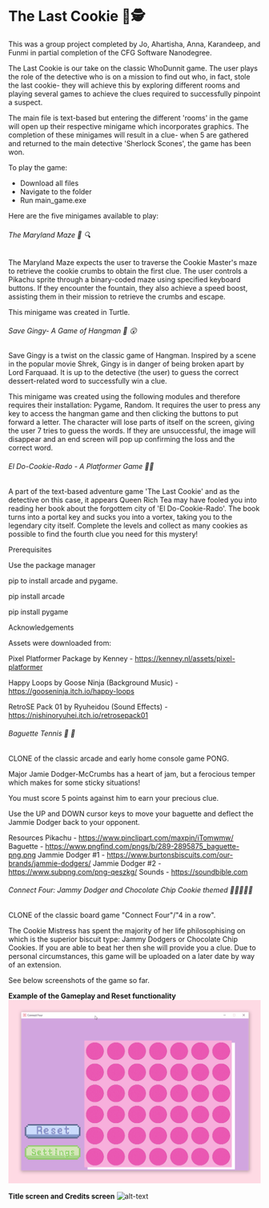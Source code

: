# The Last Cookie 🍪🕵️ 

This was a group project completed by Jo, Ahartisha, Anna, Karandeep, and Funmi in partial completion of the CFG Software Nanodegree. 

The Last Cookie is our take on the classic WhoDunnit game. The user plays the role of the detective who is on a mission to find out who, in fact, stole the last cookie- they will achieve this by exploring different rooms and playing several games to achieve the clues required to successfully pinpoint a suspect. 

The main file is text-based but entering the different 'rooms' in the game will open up their respective minigame which incorporates graphics. The completion of these minigames will result in a clue- when 5 are gathered and returned to the main detective 'Sherlock Scones', the game has been won.

To play the game:

- Download all files
- Navigate to the folder
- Run main_game.exe

Here are the five minigames available to play:

###### The Maryland Maze :cookie: :mag:
The Maryland Maze expects the user to traverse the Cookie Master's maze to retrieve the cookie crumbs to obtain the first clue. The user controls a Pikachu sprite through a binary-coded maze using specified keyboard buttons. If they encounter the fountain, they also achieve a speed boost, assisting them in their mission to retrieve the crumbs and escape. 

This minigame was created in Turtle. 

###### Save Gingy- A Game of Hangman :cookie: :open_mouth:
Save Gingy is a twist on the classic game of Hangman. Inspired by a scene in the popular movie Shrek, Gingy is in danger of being broken apart by Lord Farquaad. It is up to the detective (the user) to guess the correct dessert-related word to successfully win a clue. 

This minigame was created using the following modules and therefore requires their installation: Pygame, Random. It requires the user to press any key to access the hangman game and then clicking the buttons to put forward a letter. The character will lose parts of itself on the screen, giving the user 7 tries to guess the words. If they are unsuccessful, the image will disappear and an end screen will pop up confirming the loss and the correct word. 

###### El Do-Cookie-Rado - A Platformer Game :cookie:✨
A part of the text-based adventure game 'The Last Cookie' and as the detective on this case, it appears Queen Rich Tea may have fooled you into reading her book about the forgottem city of 'El Do-Cookie-Rado'. The book turns into a portal key and sucks you into a vortex, taking you to the legendary city itself. Complete the levels and collect as many cookies as possible to find the fourth clue you need for this mystery!

Prerequisites

Use the package manager 

pip to install arcade and pygame.

pip install arcade

pip install pygame

Acknowledgements

Assets were downloaded from:

Pixel Platformer Package by Kenney - https://kenney.nl/assets/pixel-platformer

Happy Loops by Goose Ninja (Background Music) - https://gooseninja.itch.io/happy-loops

RetroSE Pack 01 by Ryuheidou (Sound Effects) - https://nishinoryuhei.itch.io/retrosepack01

###### Baguette Tennis :baguette_bread: :cookie:
CLONE of the classic arcade and early home console game PONG.

Major Jamie Dodger-McCrumbs has a heart of jam, but a ferocious temper which makes for some sticky situations!

You must score 5 points against him to earn your precious clue.

Use the UP and DOWN cursor keys to move your baguette and deflect the Jammie Dodger back to your opponent.

Resources
Pikachu - https://www.pinclipart.com/maxpin/iTomwmw/
Baguette - https://www.pngfind.com/pngs/b/289-2895875_baguette-png.png
Jammie Dodger #1 - https://www.burtonsbiscuits.com/our-brands/jammie-dodgers/
Jammie Dodger #2 - https://www.subpng.com/png-qeszkg/
Sounds - https://soundbible.com

###### Connect Four: Jammy Dodger and Chocolate Chip Cookie themed 🍪🍓🕵🏿‍♀️
CLONE of the classic board game "Connect Four"/"4 in a row".

The Cookie Mistress has spent the majority of her life philosophising on which is the superior biscuit type: Jammy Dodgers or Chocolate Chip Cookies. If you are able to beat her then she will provide you a clue. Due to personal circumstances, this game will be uploaded on a later date by way of an extension.

See below screenshots of the game so far. 

**Example of the Gameplay and Reset functionality**
![alt-text](https://github.com/TishTishTish/TheLastCookie/blob/426e649f9a5d503272ef00f226fb38d3b7ca4fbe/Connect%20Four%20Gif.gif)

**Title screen and Credits screen**
![alt-text](https://github.com/TishTishTish/TheLastCookie/blob/24fc41aa1122c1b2ebb4c38e70499ecee6bd9c72/Title%20Screen.gif)
